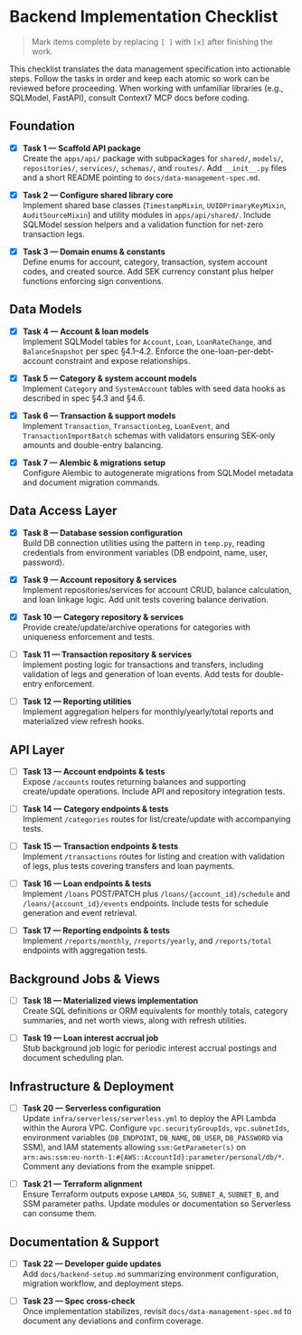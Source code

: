 # Backend Implementation Checklist

> Mark items complete by replacing `[ ]` with `[x]` after finishing the work.

This checklist translates the data management specification into actionable steps. Follow the tasks in order and keep each atomic so work can be reviewed before proceeding. When working with unfamiliar libraries (e.g., SQLModel, FastAPI), consult Context7 MCP docs before coding.

## Foundation

- [x] **Task 1 — Scaffold API package**  
       Create the `apps/api/` package with subpackages for `shared/`, `models/`, `repositories/`, `services/`, `schemas/`, and `routes/`. Add `__init__.py` files and a short README pointing to `docs/data-management-spec.md`.

- [x] **Task 2 — Configure shared library core**  
       Implement shared base classes (`TimestampMixin`, `UUIDPrimaryKeyMixin`, `AuditSourceMixin`) and utility modules in `apps/api/shared/`. Include SQLModel session helpers and a validation function for net-zero transaction legs.

- [x] **Task 3 — Domain enums & constants**  
       Define enums for account, category, transaction, system account codes, and created source. Add SEK currency constant plus helper functions enforcing sign conventions.

## Data Models

- [x] **Task 4 — Account & loan models**  
       Implement SQLModel tables for `Account`, `Loan`, `LoanRateChange`, and `BalanceSnapshot` per spec §4.1–4.2. Enforce the one-loan-per-debt-account constraint and expose relationships.

- [x] **Task 5 — Category & system account models**  
       Implement `Category` and `SystemAccount` tables with seed data hooks as described in spec §4.3 and §4.6.

- [x] **Task 6 — Transaction & support models**  
       Implement `Transaction`, `TransactionLeg`, `LoanEvent`, and `TransactionImportBatch` schemas with validators ensuring SEK-only amounts and double-entry balancing.

- [x] **Task 7 — Alembic & migrations setup**  
       Configure Alembic to autogenerate migrations from SQLModel metadata and document migration commands.

## Data Access Layer

- [x] **Task 8 — Database session configuration**  
       Build DB connection utilities using the pattern in `temp.py`, reading credentials from environment variables (DB endpoint, name, user, password).

- [x] **Task 9 — Account repository & services**  
       Implement repositories/services for account CRUD, balance calculation, and loan linkage logic. Add unit tests covering balance derivation.

- [x] **Task 10 — Category repository & services**  
       Provide create/update/archive operations for categories with uniqueness enforcement and tests.

- [ ] **Task 11 — Transaction repository & services**  
       Implement posting logic for transactions and transfers, including validation of legs and generation of loan events. Add tests for double-entry enforcement.

- [ ] **Task 12 — Reporting utilities**  
       Implement aggregation helpers for monthly/yearly/total reports and materialized view refresh hooks.

## API Layer

- [ ] **Task 13 — Account endpoints & tests**  
       Expose `/accounts` routes returning balances and supporting create/update operations. Include API and repository integration tests.

- [ ] **Task 14 — Category endpoints & tests**  
       Implement `/categories` routes for list/create/update with accompanying tests.

- [ ] **Task 15 — Transaction endpoints & tests**  
       Implement `/transactions` routes for listing and creation with validation of legs, plus tests covering transfers and loan payments.

- [ ] **Task 16 — Loan endpoints & tests**  
       Implement `/loans` POST/PATCH plus `/loans/{account_id}/schedule` and `/loans/{account_id}/events` endpoints. Include tests for schedule generation and event retrieval.

- [ ] **Task 17 — Reporting endpoints & tests**  
       Implement `/reports/monthly`, `/reports/yearly`, and `/reports/total` endpoints with aggregation tests.

## Background Jobs & Views

- [ ] **Task 18 — Materialized views implementation**  
       Create SQL definitions or ORM equivalents for monthly totals, category summaries, and net worth views, along with refresh utilities.

- [ ] **Task 19 — Loan interest accrual job**  
       Stub background job logic for periodic interest accrual postings and document scheduling plan.

## Infrastructure & Deployment

- [ ] **Task 20 — Serverless configuration**  
       Update `infra/serverless/serverless.yml` to deploy the API Lambda within the Aurora VPC. Configure `vpc.securityGroupIds`, `vpc.subnetIds`, environment variables (`DB_ENDPOINT`, `DB_NAME`, `DB_USER`, `DB_PASSWORD` via SSM), and IAM statements allowing `ssm:GetParameter(s)` on `arn:aws:ssm:eu-north-1:#{AWS::AccountId}:parameter/personal/db/*`. Comment any deviations from the example snippet.

- [ ] **Task 21 — Terraform alignment**  
       Ensure Terraform outputs expose `LAMBDA_SG`, `SUBNET_A`, `SUBNET_B`, and SSM parameter paths. Update modules or documentation so Serverless can consume them.

## Documentation & Support

- [ ] **Task 22 — Developer guide updates**  
       Add `docs/backend-setup.md` summarizing environment configuration, migration workflow, and deployment steps.

- [ ] **Task 23 — Spec cross-check**  
       Once implementation stabilizes, revisit `docs/data-management-spec.md` to document any deviations and confirm coverage.
